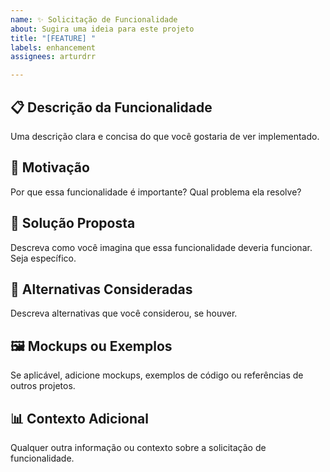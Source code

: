 ```yaml
---
name: ✨ Solicitação de Funcionalidade
about: Sugira uma ideia para este projeto
title: "[FEATURE] "
labels: enhancement
assignees: arturdrr

---
```


## 📋 Descrição da Funcionalidade

Uma descrição clara e concisa do que você gostaria de ver implementado.

## 🎯 Motivação

Por que essa funcionalidade é importante? Qual problema ela resolve?

## 📝 Solução Proposta

Descreva como você imagina que essa funcionalidade deveria funcionar. Seja específico.

## 🔄 Alternativas Consideradas

Descreva alternativas que você considerou, se houver.

## 🖼️ Mockups ou Exemplos

Se aplicável, adicione mockups, exemplos de código ou referências de outros projetos.

## 📊 Contexto Adicional

Qualquer outra informação ou contexto sobre a solicitação de funcionalidade.
